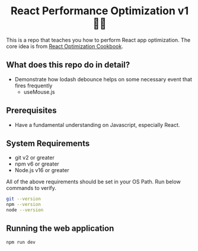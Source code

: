 <h1 align="center">React Performance Optimization v1 👨‍💻</h1>

This is a repo that teaches you how to perform React app optimization. The core idea is from [React Optimization Cookbook](https://egghead.io/courses/react-optimization-cookbook-d67d54ba).

## What does this repo do in detail?

- Demonstrate how lodash debounce helps on some necessary event that fires frequently
  - useMouse.js

## Prerequisites

- Have a fundamental understanding on Javascript, especially React.

## System Requirements

- git v2 or greater
- npm v6 or greater
- Node.js v16 or greater

All of the above requirements should be set in your OS Path. Run below commands to verify.

```bash
git --version
npm --version
node --version
```

## Running the web application

```npm
npm run dev
```
